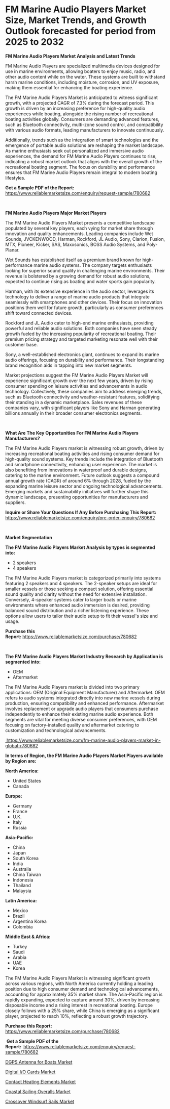 <p><h1>FM Marine Audio Players Market Size, Market Trends, and Growth Outlook forecasted for period from 2025 to 2032</h1></p><p><strong>FM Marine Audio Players Market Analysis and Latest Trends</strong></p>
<p><p>FM Marine Audio Players are specialized multimedia devices designed for use in marine environments, allowing boaters to enjoy music, radio, and other audio content while on the water. These systems are built to withstand harsh marine conditions, including moisture, corrosion, and UV exposure, making them essential for enhancing the boating experience.</p><p>The FM Marine Audio Players Market is anticipated to witness significant growth, with a projected CAGR of 7.3% during the forecast period. This growth is driven by an increasing preference for high-quality audio experiences while boating, alongside the rising number of recreational boating activities globally. Consumers are demanding advanced features, such as Bluetooth connectivity, multi-zone sound control, and compatibility with various audio formats, leading manufacturers to innovate continuously.</p><p>Additionally, trends such as the integration of smart technologies and the emergence of portable audio solutions are reshaping the market landscape. As marine enthusiasts seek out personalized and immersive audio experiences, the demand for FM Marine Audio Players continues to rise, indicating a robust market outlook that aligns with the overall growth of the recreational boating segment. The focus on durability and performance ensures that FM Marine Audio Players remain integral to modern boating lifestyles.</p></p>
<p><strong>Get a Sample PDF of the Report:&nbsp;</strong> <a href="https://www.reliablemarketsize.com/enquiry/request-sample/780682?utm_campaign=1845&utm_medium=2&utm_source=Github&utm_content=ia&utm_term=26032025&utm_id=fm-marine-audio-players">https://www.reliablemarketsize.com/enquiry/request-sample/780682</a></p>
<p>&nbsp;</p>
<p><strong>FM Marine Audio Players Major Market Players</strong></p>
<p><p>The FM Marine Audio Players Market presents a competitive landscape populated by several key players, each vying for market share through innovation and quality enhancements. Leading companies include Wet Sounds, JVCKENWOOD, Harman, Rockford, JL Audio, Sony, Clarion, Fusion, MTX, Pioneer, Kicker, SAS, Maxxsonics, BOSS Audio Systems, and Poly-Planar.</p><p>Wet Sounds has established itself as a premium brand known for high-performance marine audio systems. The company targets enthusiasts looking for superior sound quality in challenging marine environments. Their revenue is bolstered by a growing demand for robust audio solutions, expected to continue rising as boating and water sports gain popularity.</p><p>Harman, with its extensive experience in the audio sector, leverages its technology to deliver a range of marine audio products that integrate seamlessly with smartphones and other devices. Their focus on innovation positions them well for future growth, particularly as consumer preferences shift toward connected devices.</p><p>Rockford and JL Audio cater to high-end marine enthusiasts, providing powerful and reliable audio solutions. Both companies have seen steady growth fueled by the increasing popularity of recreational boating. Their premium pricing strategy and targeted marketing resonate well with their customer base.</p><p>Sony, a well-established electronics giant, continues to expand its marine audio offerings, focusing on durability and performance. Their longstanding brand recognition aids in tapping into new market segments.</p><p>Market projections suggest the FM Marine Audio Players Market will experience significant growth over the next few years, driven by rising consumer spending on leisure activities and advancements in audio technology. Collectively, these companies aim to address emerging trends, such as Bluetooth connectivity and weather-resistant features, solidifying their standing in a dynamic marketplace. Sales revenues of these companies vary, with significant players like Sony and Harman generating billions annually in their broader consumer electronics segments.</p></p>
<p>&nbsp;</p>
<p><strong>What Are The Key Opportunities For FM Marine Audio Players Manufacturers?</strong></p>
<p><p>The FM Marine Audio Players market is witnessing robust growth, driven by increasing recreational boating activities and rising consumer demand for high-quality sound systems. Key trends include the integration of Bluetooth and smartphone connectivity, enhancing user experience. The market is also benefiting from innovations in waterproof and durable designs, catering to the marine environment. Future outlook suggests a compound annual growth rate (CAGR) of around 6% through 2028, fueled by the expanding marine leisure sector and ongoing technological advancements. Emerging markets and sustainability initiatives will further shape this dynamic landscape, presenting opportunities for manufacturers and suppliers.</p></p>
<p><strong>Inquire or Share Your Questions If Any Before Purchasing This Report:</strong> <a href="https://www.reliablemarketsize.com/enquiry/pre-order-enquiry/780682?utm_campaign=1845&utm_medium=2&utm_source=Github&utm_content=ia&utm_term=26032025&utm_id=fm-marine-audio-players">https://www.reliablemarketsize.com/enquiry/pre-order-enquiry/780682</a></p>
<p>&nbsp;</p>
<p><strong>Market Segmentation</strong></p>
<p><strong>The FM Marine Audio Players Market Analysis by types is segmented into:</strong></p>
<p><ul><li>2 speakers</li><li>4 speakers</li></ul></p>
<p><p>The FM Marine Audio Players market is categorized primarily into systems featuring 2 speakers and 4 speakers. The 2-speaker setups are ideal for smaller vessels or those seeking a compact solution, offering essential sound quality and clarity without the need for extensive installation. Conversely, 4-speaker systems cater to larger boats or marine environments where enhanced audio immersion is desired, providing balanced sound distribution and a richer listening experience. These options allow users to tailor their audio setup to fit their vessel's size and usage.</p></p>
<p><strong>Purchase this Report:&nbsp;</strong><a href="https://www.reliablemarketsize.com/purchase/780682?utm_campaign=1845&utm_medium=2&utm_source=Github&utm_content=ia&utm_term=26032025&utm_id=fm-marine-audio-players">https://www.reliablemarketsize.com/purchase/780682</a></p>
<p>&nbsp;</p>
<p><strong>The FM Marine Audio Players Market Industry Research by Application is segmented into:</strong></p>
<p><ul><li>OEM</li><li>Aftermarket</li></ul></p>
<p><p>The FM Marine Audio Players market is divided into two primary applications: OEM (Original Equipment Manufacturer) and Aftermarket. OEM refers to audio systems integrated directly into new marine vessels during production, ensuring compatibility and enhanced performance. Aftermarket involves replacement or upgrade audio players that consumers purchase independently to enhance their existing marine audio experience. Both segments are vital for meeting diverse consumer preferences, with OEM focusing on factory-installed quality and aftermarket catering to customization and technological advancements.</p></p>
<p><a href="https://www.reliablemarketsize.com/fm-marine-audio-players-market-in-global-r780682?utm_campaign=1845&utm_medium=2&utm_source=Github&utm_content=ia&utm_term=26032025&utm_id=fm-marine-audio-players">&nbsp;https://www.reliablemarketsize.com/fm-marine-audio-players-market-in-global-r780682</a></p>
<p><strong>In terms of Region, the FM Marine Audio Players Market Players available by Region are:</strong></p>
<p>
    <p> <strong> North America: </strong>
        <ul>
            <li>United States</li>
            <li>Canada</li>
        </ul>
        </p> 
    <p> <strong> Europe: </strong>
        <ul>
            <li>Germany</li>
            <li>France</li>
            <li>U.K.</li>
            <li>Italy</li>
            <li>Russia</li>
        </ul>
        </p> 
    <p> <strong> Asia-Pacific: </strong>
        <ul>
            <li>China</li>
            <li>Japan</li>
            <li>South Korea</li>
            <li>India</li>
            <li>Australia</li>
            <li>China Taiwan</li>
            <li>Indonesia</li>
            <li>Thailand</li>
            <li>Malaysia</li>
        </ul>
        </p> 
    <p> <strong> Latin America: </strong>
        <ul>
            <li>Mexico</li>
            <li>Brazil</li>
            <li>Argentina Korea</li>
            <li>Colombia</li>
        </ul>
        </p> 
    <p> <strong> Middle East & Africa: </strong>
        <ul>
            <li>Turkey</li>
            <li>Saudi</li>
            <li>Arabia</li>
            <li>UAE</li>
            <li>Korea</li>
        </ul>
    </p>
    </p>
<p><p>The FM Marine Audio Players Market is witnessing significant growth across various regions, with North America currently holding a leading position due to high consumer demand and technological advancements, accounting for approximately 35% market share. The Asia-Pacific region is rapidly expanding, expected to capture around 30%, driven by increasing disposable income and a rising interest in recreational boating. Europe closely follows with a 25% share, while China is emerging as a significant player, projected to reach 10%, reflecting a robust growth trajectory.</p></p>
<p><strong>Purchase this Report: </strong><a href="https://www.reliablemarketsize.com/purchase/780682?utm_campaign=1845&utm_medium=2&utm_source=Github&utm_content=ia&utm_term=26032025&utm_id=fm-marine-audio-players">https://www.reliablemarketsize.com/purchase/780682</a></p>
<p>&nbsp;<strong>Get a Sample PDF of the Report:&nbsp;&nbsp;</strong><a href="https://www.reliablemarketsize.com/enquiry/request-sample/780682?utm_campaign=1845&utm_medium=2&utm_source=Github&utm_content=ia&utm_term=26032025&utm_id=fm-marine-audio-players">https://www.reliablemarketsize.com/enquiry/request-sample/780682</a></p>
<p><strong></strong></p>
<p><p><a href="https://github.com/papnider/Market-Research-Report-List-1/blob/main/dgps-antenna-for-boats-market.md?utm_campaign=1845&utm_medium=2&utm_source=Github&utm_content=ia&utm_term=26032025&utm_id=fm-marine-audio-players">DGPS Antenna for Boats Market</a></p><p><a href="https://github.com/dagnewopus/Market-Research-Report-List-1/blob/main/digital-io-cards-market.md?utm_campaign=1845&utm_medium=2&utm_source=Github&utm_content=ia&utm_term=26032025&utm_id=fm-marine-audio-players">Digital I/O Cards Market</a></p><p><a href="https://github.com/dickstoscopg/Market-Research-Report-List-1/blob/main/contact-heating-elements-market.md?utm_campaign=1845&utm_medium=2&utm_source=Github&utm_content=ia&utm_term=26032025&utm_id=fm-marine-audio-players">Contact Heating Elements Market</a></p><p><a href="https://github.com/geresalgieaz/Market-Research-Report-List-1/blob/main/coastal-sailing-overalls-market.md?utm_campaign=1845&utm_medium=2&utm_source=Github&utm_content=ia&utm_term=26032025&utm_id=fm-marine-audio-players">Coastal Sailing Overalls Market</a></p><p><a href="https://github.com/foustzelmsdv/Market-Research-Report-List-1/blob/main/crossover-windsurf-sails-market.md?utm_campaign=1845&utm_medium=2&utm_source=Github&utm_content=ia&utm_term=26032025&utm_id=fm-marine-audio-players">Crossover Windsurf Sails Market</a></p></p>